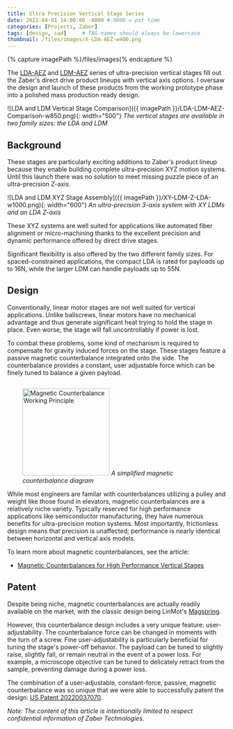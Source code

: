 ```yaml
---
title: Ultra Precision Vertical Stage Series
date: 2022-04-01 14:00:00 -0800 #-0800 = pst time
categories: [Projects, Zaber]
tags: [design, cad]     # TAG names should always be lowercase
thumbnail: /files/images/X-LDA-AEZ-w400.png
---
```


{% capture imagePath %}/files/images{% endcapture %}

The [LDA-AEZ](https://www.zaber.com/products/vertical-stages/X-LDA-AEZ) and [LDM-AEZ](https://www.zaber.com/products/vertical-stages/X-LDM-AEZ) series of ultra-precision vertical stages fill out the Zaber's direct drive product lineups with vertical axis options. I oversaw the design and launch of these products from the working prototype phase into a polished mass production ready design.

![LDA and LDM Vertical Stage Comparison]({{ imagePath }}/LDA-LDM-AEZ-Comparison-w850.png){: width="500"} 
_The vertical stages are available in two family sizes: the LDA and LDM_

## Background

These stages are particularly exciting additions to Zaber's product lineup because they enable building complete ultra-precision XYZ motion systems. Until this launch there was no solution to meet missing puzzle piece of an ultra-precision Z-axis.

![LDA and LDM XYZ Stage Assembly]({{ imagePath }}/XY-LDM-Z-LDA-w1000.png){: width="600"} 
_An ultra-precision 3-axis system with XY LDMs and an LDA Z-axis_

These XYZ systems are well suited for applications like automated fiber alignment or micro-machining thanks to the excellent precision and dynamic performance offered by direct drive stages.

Significant flexibility is also offered by the two different family sizes. For spaced-constrained applications, the compact LDA is rated for payloads up to 16N, while the larger LDM can handle payloads up to 55N.

## Design

Conventionally, linear motor stages are not well suited for vertical applications. Unlike ballscrews, linear motors have no mechanical advantage and thus generate significant heat trying to hold the stage in place. Even worse, the stage will fall uncontrollably if power is lost.

To combat these problems, some kind of mechanism is required to compensate for gravity induced forces on the stage. These stages feature a passive magnetic counterbalance integrated onto the side. The counterbalance provides a constant, user adjustable force which can be finely tuned to balance a given payload.

<p style="float: right; margin-right: 35px ; margin-left: 35px">
    <img src='{{ imagePath }}/Magnetic-counterbalance-working-principle-500px.jpg' alt='Magnetic Counterbalance Working Principle' width="200px" />
    <em>
    A simplified magnetic counterbalance diagram
    </em>
</p>

While most engineers are familar with counterbalances utilizing a pulley and weight like those found in elevators, magnetic counterbalances are a relatively niche variety. Typically reserved for high performance applications like semiconductor manufacturing, they have numerous benefits for ultra-precision motion systems. Most importantly, frictionless design means that precision is unaffected; performance is nearly identical between horizontal and vertical axis models.

To learn more about magnetic counterbalances, see the article: 
* [Magnetic Counterbalances for High Performance Vertical Stages](https://www.zaber.com/articles/magnetic-counterbalances-for-vertical-applications)

## Patent

Despite being niche, magnetic counterbalances are actually readily available on the market, with the classic design being LinMot's [Magspring](https://linmot.com/products/magspring/). 

However, this counterbalance design includes a very unique feature: user-adjustability. The counterbalance force can be changed in moments with the turn of a screw. Fine user-adjustability is particularly beneficial for tuning the stage's power-off behavior. The payload can be tuned to slightly raise, slightly fall, or remain neutral in the event of a power loss. For example, a microscope objective can be tuned to delicately retract from the sample, preventing damage during a power loss.

The combination of a user-adjustable, constant-force, passive, magnetic counterbalance was so unique that we were able to successfully patent the design: [US Patent 20220037070](https://patents.google.com/patent/US20220037070A1/).



_Note: The content of this article is intentionally limited to respect confidential information of Zaber Technologies._

